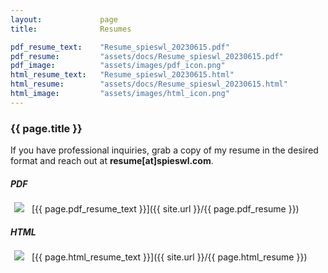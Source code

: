 ```yaml
---
layout:             page
title:              Resumes

pdf_resume_text:    "Resume_spieswl_20230615.pdf"
pdf_resume:         "assets/docs/Resume_spieswl_20230615.pdf"
pdf_image:          "assets/images/pdf_icon.png"
html_resume_text:   "Resume_spieswl_20230615.html"
html_resume:        "assets/docs/Resume_spieswl_20230615.html"
html_image:         "assets/images/html_icon.png"
---
```


<div class="page-meta">
    <h3 class="page-title">{{ page.title }}</h3>
</div>

If you have professional inquiries, grab a copy of my resume in the desired format and reach out at **resume[at]spieswl.com**.

##### PDF

<img src="{{ site.url }}/{{ page.pdf_image }}" style="float: left; padding: 2px 2px 2px 2px; margin: -4px 10px 4px 4px">
[{{ page.pdf_resume_text }}]({{ site.url }}/{{ page.pdf_resume }})

##### HTML

<img src="{{ site.url }}/{{ page.html_image }}" style="float: left; padding: 2px 2px 2px 2px; margin: -4px 10px 4px 4px">
[{{ page.html_resume_text }}]({{ site.url }}/{{ page.html_resume }})
